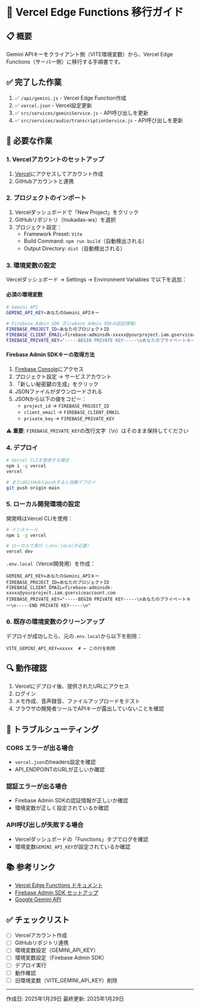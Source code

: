 # 🚀 Vercel Edge Functions 移行ガイド

## 📋 概要
Gemini APIキーをクライアント側（VITE環境変数）から、Vercel Edge Functions（サーバー側）に移行する手順書です。

## ✅ 完了した作業
1. ✅ `/api/gemini.js` - Vercel Edge Function作成
2. ✅ `vercel.json` - Vercel設定更新
3. ✅ `src/services/geminiService.js` - API呼び出しを更新
4. ✅ `src/services/audio/transcriptionService.js` - API呼び出しを更新

## 📝 必要な作業

### 1. Vercelアカウントのセットアップ

1. [Vercel](https://vercel.com)にアクセスしてアカウント作成
2. GitHubアカウントと連携

### 2. プロジェクトのインポート

1. Vercelダッシュボードで「New Project」をクリック
2. GitHubリポジトリ（Inukadas-ws）を選択
3. プロジェクト設定：
   - Framework Preset: `Vite`
   - Build Command: `npm run build`（自動検出される）
   - Output Directory: `dist`（自動検出される）

### 3. 環境変数の設定

Vercelダッシュボード → Settings → Environment Variables で以下を追加：

#### 必須の環境変数

```bash
# Gemini API
GEMINI_API_KEY=あなたのGemini_APIキー

# Firebase Admin SDK（Firebase Admin SDKの認証情報）
FIREBASE_PROJECT_ID=あなたのプロジェクトID
FIREBASE_CLIENT_EMAIL=firebase-adminsdk-xxxxx@yourproject.iam.gserviceaccount.com
FIREBASE_PRIVATE_KEY="-----BEGIN PRIVATE KEY-----\nあなたのプライベートキー\n-----END PRIVATE KEY-----\n"
```

#### Firebase Admin SDKキーの取得方法

1. [Firebase Console](https://console.firebase.google.com)にアクセス
2. プロジェクト設定 → サービスアカウント
3. 「新しい秘密鍵の生成」をクリック
4. JSONファイルがダウンロードされる
5. JSONから以下の値をコピー：
   - `project_id` → `FIREBASE_PROJECT_ID`
   - `client_email` → `FIREBASE_CLIENT_EMAIL`
   - `private_key` → `FIREBASE_PRIVATE_KEY`

⚠️ **重要**: `FIREBASE_PRIVATE_KEY`の改行文字（\n）はそのまま保持してください

### 4. デプロイ

```bash
# Vercel CLIを使用する場合
npm i -g vercel
vercel

# またはGitHubにpushすると自動デプロイ
git push origin main
```

### 5. ローカル開発環境の設定

開発時はVercel CLIを使用：

```bash
# インストール
npm i -g vercel

# ローカルで実行（.env.localが必要）
vercel dev
```

`.env.local`（Vercel開発用）を作成：
```env
GEMINI_API_KEY=あなたのGemini_APIキー
FIREBASE_PROJECT_ID=あなたのプロジェクトID
FIREBASE_CLIENT_EMAIL=firebase-adminsdk-xxxxx@yourproject.iam.gserviceaccount.com
FIREBASE_PRIVATE_KEY="-----BEGIN PRIVATE KEY-----\nあなたのプライベートキー\n-----END PRIVATE KEY-----\n"
```

### 6. 既存の環境変数のクリーンアップ

デプロイが成功したら、元の`.env.local`から以下を削除：
```env
VITE_GEMINI_API_KEY=xxxxx  # ← この行を削除
```

## 🔍 動作確認

1. Vercelにデプロイ後、提供されたURLにアクセス
2. ログイン
3. メモ作成、音声録音、ファイルアップロードをテスト
4. ブラウザの開発者ツールでAPIキーが露出していないことを確認

## 🚨 トラブルシューティング

### CORS エラーが出る場合
- `vercel.json`のheaders設定を確認
- API_ENDPOINTのURLが正しいか確認

### 認証エラーが出る場合
- Firebase Admin SDKの認証情報が正しいか確認
- 環境変数が正しく設定されているか確認

### API呼び出しが失敗する場合
- Vercelダッシュボードの「Functions」タブでログを確認
- 環境変数`GEMINI_API_KEY`が設定されているか確認

## 📚 参考リンク

- [Vercel Edge Functions ドキュメント](https://vercel.com/docs/functions/edge-functions)
- [Firebase Admin SDK セットアップ](https://firebase.google.com/docs/admin/setup)
- [Google Gemini API](https://ai.google.dev/)

## ✅ チェックリスト

- [ ] Vercelアカウント作成
- [ ] GitHubリポジトリ連携
- [ ] 環境変数設定（GEMINI_API_KEY）
- [ ] 環境変数設定（Firebase Admin SDK）
- [ ] デプロイ実行
- [ ] 動作確認
- [ ] 旧環境変数（VITE_GEMINI_API_KEY）削除

---

作成日: 2025年1月29日
最終更新: 2025年1月29日
